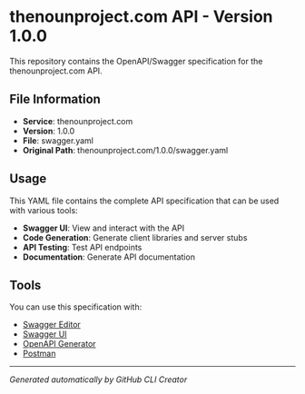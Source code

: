 # thenounproject.com API - Version 1.0.0

This repository contains the OpenAPI/Swagger specification for the thenounproject.com API.

## File Information

- **Service**: thenounproject.com
- **Version**: 1.0.0
- **File**: swagger.yaml
- **Original Path**: thenounproject.com/1.0.0/swagger.yaml

## Usage

This YAML file contains the complete API specification that can be used with various tools:

- **Swagger UI**: View and interact with the API
- **Code Generation**: Generate client libraries and server stubs
- **API Testing**: Test API endpoints
- **Documentation**: Generate API documentation

## Tools

You can use this specification with:

- [Swagger Editor](https://editor.swagger.io/)
- [Swagger UI](https://swagger.io/tools/swagger-ui/)
- [OpenAPI Generator](https://openapi-generator.tech/)
- [Postman](https://www.postman.com/)

---

*Generated automatically by GitHub CLI Creator*
